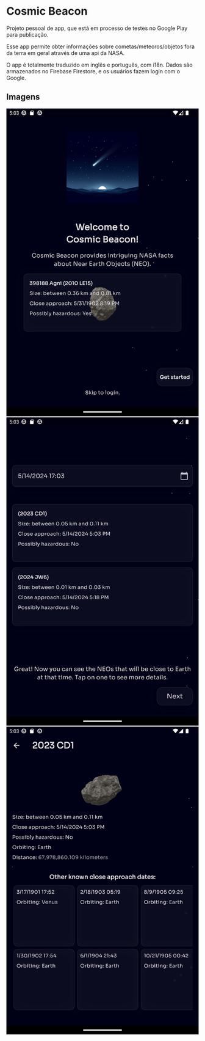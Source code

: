 
# Cosmic Beacon

Projeto pessoal de app, que está em processo de testes no Google Play para publicação.

Esse app permite obter informações sobre cometas/meteoros/objetos fora da terra em geral através de uma api da NASA.

O app é totalmente traduzido em inglês e português, com i18n. Dados são armazenados no Firebase Firestore, e os usuários fazem login com o Google.

## Imagens

![Tela inicial](https://github.com/fortmea/CosmicBeacon/blob/6f34a3f6741e5b12ee5b2e576769694bd2d6d507/Screenshot_1715706182.png)
![Lista de objetos próximos na data e hora selecionada](https://github.com/fortmea/CosmicBeacon/blob/6f34a3f6741e5b12ee5b2e576769694bd2d6d507/Screenshot_1715706194.png)
![Dados detalhados de um objeto](https://github.com/fortmea/CosmicBeacon/blob/6f34a3f6741e5b12ee5b2e576769694bd2d6d507/Screenshot_1715706203.png)
